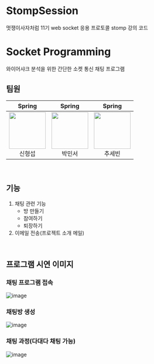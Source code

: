 
# StompSession
멋쟁이사자처럼 11기 web socket 응용 프로토콜 stomp 강의 코드

# Socket Programming 
와이어샤크 분석을 위한 간단한 소켓 통신 채팅 프로그램


## 팀원
| Spring | Spring | Spring | 
|:----------:|:----------:|:----------:|
| [<img src="https://avatars.githubusercontent.com/u/68770864?v=4" alt="" style="width:100px;100px;">](https://github.com/gmumdal)<br/><div align="center">신형섭</div> | [<img src="https://avatars.githubusercontent.com/u/61436448?v=4" alt="" style="width:100px;100px;">](https://github.com/qkralstj0808)<br/><div align="center">박민서</div> | [<img src="https://avatars.githubusercontent.com/u/102461290?v=4" alt="" style="width:100px;100px;">](https://github.com/cobinding) <br/><div align="center">추세빈</div> |  

<br>

## 기능
1. 채팅 관련 기능
    - 방 만들기
    - 참여하기
    - 퇴장하기
2. 이메일 전송(프로젝트 소개 메일)

<br>

## 프로그램 시연 이미지
   

### 채팅 프로그램 접속
![image](https://github.com/KAU-socket-project/socket-springboot/assets/102461290/8f217d7f-d7c4-4bc5-bbf9-b36868cc13d8)



### 채팅방 생성
![image](https://github.com/KAU-socket-project/socket-springboot/assets/102461290/7dad23f0-18a6-44b6-986a-072fdaed1e94)


### 채팅 과정(다대다 채팅 가능)
![image](https://github.com/KAU-socket-project/socket-springboot/assets/102461290/38f79841-b247-4379-ab3f-575b922a9ee2)